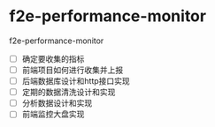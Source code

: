 # f2e-performance-monitor
f2e-performance-monitor


- [ ] 确定要收集的指标
- [ ] 前端项目如何进行收集并上报
- [ ] 后端数据库设计和http接口实现
- [ ] 定期的数据清洗设计和实现
- [ ] 分析数据设计和实现
- [ ] 前端监控大盘实现
